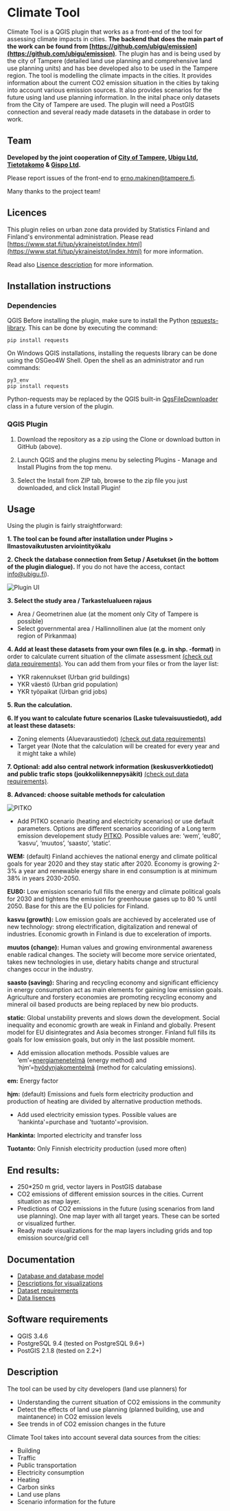 # Climate Tool

Climate Tool is a QGIS plugin that works as a front-end of the tool for assessing climate impacts in cities. **The backend that does the main part of the work can be found from [https://github.com/ubigu/emission](https://github.com/ubigu/emission)**. The plugin has and is being used by the city of Tampere (detailed land use planning and comprehensive land use planning units) and has bee developed also to be used in the Tampere region. The tool is modelling the climate impacts in the cities. It provides  information about the current CO2 emission situation in the cities by taking into account various emission sources. It also provides scenarios for the future using land use planning information. In the inital phace only datasets from the City of Tampere are used. The plugin will need a PostGIS connection and several ready made datasets in the database in order to work. 

## Team

**Developed by the joint cooperation of [City of Tampere](https://www.tampere.fi/), [Ubigu Ltd](https://www.ubigu.fi/en/), [Tietotakomo](https://www.tietotakomo.fi/) & [Gispo Ltd](https://www.gispo.fi/en/home/).**

Please report issues of the front-end to erno.makinen@tampere.fi.

Many thanks to the project team!

## Licences

This plugin relies on urban zone data provided by Statistics Finland and Finland's environmental administration. Please read [https://www.stat.fi/tup/ykraineistot/index.html](https://www.stat.fi/tup/ykraineistot/index.html) for more information.

Read also [Lisence description](data/lisence.md) for more information.

## Installation instructions

### Dependencies

QGIS Before installing the plugin, make sure to install the Python [requests-library](http://docs.python-requests.org/). This can be done by executing the command:

```pip install requests```

On Windows QGIS installations, installing the requests library can be done using the OSGeo4W Shell. Open the shell as an administrator and run commands:

```
py3_env
pip install requests
```

Python-requests may be replaced by the QGIS built-in [QgsFileDownloader](https://qgis.org/pyqgis/3.2/core/File/QgsFileDownloader.html) class in a future version of the plugin.

### QGIS Plugin

1. Download the repository as a zip using the Clone or download button in GitHub (above).

2. Launch QGIS and the plugins menu by selecting Plugins - Manage and Install Plugins from the top menu.

3. Select the Install from ZIP tab, browse to the zip file you just downloaded, and click Install Plugin!

## Usage

Using the plugin is fairly straightforward:

**1. The tool can be found after installation under Plugins > Ilmastovaikutusten arviointityökalu**

**2. Check the database connection from Setup / Asetukset (in the bottom of the plugin dialogue).** If you do not have the access, contact info@ubigu.fi).

![Plugin UI](climate_tool_UI_v2.PNG)

**3. Select the study area / Tarkastelualueen rajaus**
- Area / Geometrinen alue (at the moment only City of Tampere is possible)
- Select governmental area / Hallinnollinen alue (at the moment only region of Pirkanmaa)

**4.  Add at least these datasets from your own files (e.g. in shp. -format)** in order to calculate current situation of the climate assessment [(check out data requirements)](docs/dataset_requirements.md). You can add them from your files or from the layer list: 
- YKR rakennukset (Urban grid buildings)
- YKR väestö (Urban grid population)
- YKR työpaikat (Urban grid jobs)

**5. Run the calculation.**

**6. If you want to calculate future scenarios (Laske tulevaisuustiedot), add at least these datasets:**
- Zoning elements (Aluevaraustiedot) [(check out data requirements)](docs/dataset_requirements.md)
- Target year (Note that the calculation will be created for every year and it might take a while)

**7. Optional: add also central network information (keskusverkkotiedot) and public trafic stops (joukkoliikennepysäkit)** [(check out data requirements)](docs/dataset_requirements.md).

**8. Advanced: choose suitable methods for calculation**

![PITKO](Pitko_ui.PNG)

- Add PITKO scenario (heating and electricity scenarios) or use default parameters. Options are different scenarios accoriding of a Long term emission developement study [PITKO](https://tietokayttoon.fi/hankkeet/hanke-esittely/-/asset_publisher/pitkan-aikavalin-kokonaispaastokehitys-pitko-). Possible values are: ‘wem’, ‘eu80’, ‘kasvu’, ‘muutos’, ‘saasto’, ‘static’.

**WEM:** (default) Finland acchieves the national energy and climate political goals for year 2020 and they stay static after 2020. Economy is growing 2-3% a year and renewable energy share in end consumption is at minimum 38% in years 2030-2050.

**EU80:** Low emission scenario full fills the energy and climate political goals for 2030 and tightens the emission for greenhouse gases up to 80 % until 2050. Base for this are the EU policies for Finland. 

**kasvu (growth):** Low emission goals are acchieved by accelerated use of new technology: strong electrification, digitalization and renewal of industries. Economic growth in Finland is due to exceleration of imports.

**muutos (change):** Human values and growing environmental awareness enable radical changes. The society will become more service orientated, takes new technologies in use, dietary habits change and structural changes occur in the industry.

**saasto (saving):** Sharing and recycling economy and significant efficiency in energy consumption act as main elements for gaining low emission goals. Agriculture and forstery economies are promoting recycling economy and mineral oil based products are being replaced by new bio products.

**static**: Global unstability prevents and slows down the development. Social inequality and economic growth are weak in Finland and  globally. Present model for EU disintegrates and Asia becomes stronger. Finland full fills its goals for low emission goals, but only in the last possible moment.

- Add emission allocation methods. Possible values are ‘em’=[energiamenetelmä](http://www.ym.fi/download/noname/%7BA6ABCFF7-55FA-412C-A0C7-FEE5CC0A2F24%7D/30744) (energy method) and ‘hjm’=[hyödynjakomentelmä](https://www.motiva.fi/files/6820/Kuvaus_hyodynjakomenetelmasta.pdf) (method for calculating emissions).

**em:** Energy factor

**hjm:** (default) Emissions and fuels form electricity production and production of heating are divided by alternative production methods.

- Add used electricity emission types. Possible values are 'hankinta'=purchase and 'tuotanto'=provision. 

**Hankinta:** Imported electricity and transfer loss

**Tuotanto:** Only Finnish electricity production (used more often)

## End results:

- 250*250 m grid, vector layers in PostGIS database
- CO2 emissions of different emission sources in the cities. Current situation as map layer.
- Predictions of CO2 emissions in the future (using scenarios from land use planning). One map layer with all target years. These can be sorted or visualized further.
- Ready made visualizations for the map layers including grids and top emission source/grid cell

## Documentation

- [Database and database model](docs/database.md)
- [Descriptions for visualizations](docs/visualizations.md)
- [Dataset requirements](docs/dataset_requirements.md)
- [Data lisences](data/lisence.md)

## Software requirements

- QGIS 3.4.6
- PostgreSQL 9.4 (tested on PostgreSQL 9.6+)
- PostGIS 2.1.8 (tested on 2.2+)

## Description

The tool can be used by city developers (land use planners) for
- Understanding the current situation of CO2 emissions in the community
- Detect the effects of land use planning (planned building, use and maintanence) in CO2 emission levels
- See trends in of CO2 emission changes in the future

Climate Tool takes into account several data sources from the cities:

- Building
- Traffic
- Public transportation
- Electricity consumption
- Heating
- Carbon sinks
- Land use plans
- Scenario information for the future


